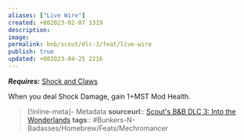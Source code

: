 ```yaml
---
aliases: ["Live Wire"]
created: +002023-02-07 1319
description: 
image: 
permalink: bnb/scout/dlc-3/feat/live-wire
publish: true
updated: +002023-04-25 2216
---
```


***Requires:*** [Shock and Claws](Shock-and-Claws)

When you deal Shock Damage, gain 1+MST Mod Health.

> [!inline-meta]- Metadata
> **sourceurl**:: [Scout's B&B DLC 3: Into the Wonderlands](https://docs.google.com/document/d/1MLOgrWwcLNTnP9PuXrKiLImy7SUh4hXO8arVUAlmdp0/edit)
> **tags**:: #Bunkers-N-Badasses/Homebrew/Feats/Mechromancer
